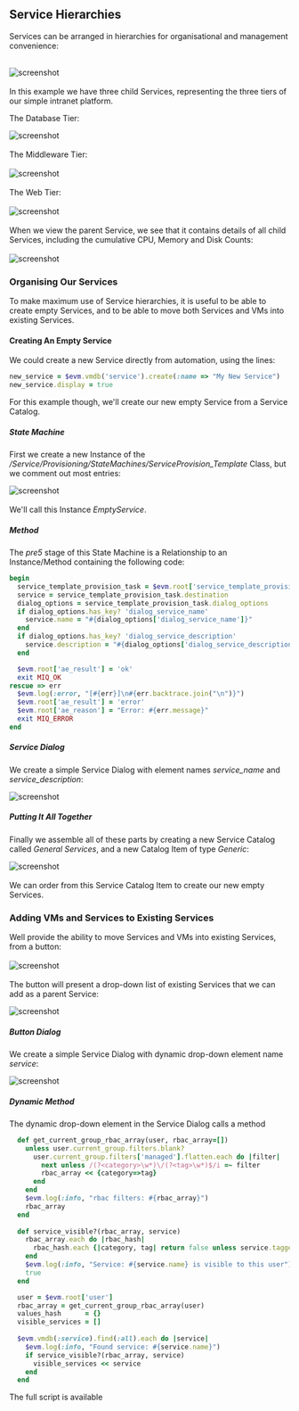 ## Service Hierarchies

Services can be arranged in hierarchies for organisational and management convenience:
<br> <br>

![screenshot](images/screenshot69.png)
<br> <br>
In this example we have three child Services, representing the three tiers of our simple intranet platform.

The Database Tier:

![screenshot](images/screenshot70.png)
<br> <br>
The Middleware Tier:
<br> <br>
![screenshot](images/screenshot71.png)
<br> <br>
The Web Tier:
<br> <br>
![screenshot](images/screenshot72.png)
<br> <br>
When we view the parent Service, we see that it contains details of all child Services, including the cumulative CPU, Memory and Disk Counts:
<br> <br>
![screenshot](images/screenshot73.png)

### Organising Our Services

To make maximum use of Service hierarchies, it is useful to be able to create empty Services, and to be able to move both Services and VMs into existing Services.

#### Creating An Empty Service

We could create a new Service directly from automation, using the lines:

```ruby
new_service = $evm.vmdb('service').create(:name => "My New Service")
new_service.display = true
```

For this example though, we'll create our new empty Service from a Service Catalog. 

##### State Machine

First we create a new Instance of the _/Service/Provisioning/StateMachines/ServiceProvision\_Template_ Class, but we comment out most entries:

![screenshot](images/screenshot74.png)
<br> <br>
We'll call this Instance _EmptyService_.

##### Method

The _pre5_ stage of this State Machine is a Relationship to an Instance/Method containing the following code:

```ruby
begin
  service_template_provision_task = $evm.root['service_template_provision_task']
  service = service_template_provision_task.destination
  dialog_options = service_template_provision_task.dialog_options
  if dialog_options.has_key? 'dialog_service_name'
    service.name = "#{dialog_options['dialog_service_name']}"
  end
  if dialog_options.has_key? 'dialog_service_description'
    service.description = "#{dialog_options['dialog_service_description']}"
  end

  $evm.root['ae_result'] = 'ok'
  exit MIQ_OK
rescue => err
  $evm.log(:error, "[#{err}]\n#{err.backtrace.join("\n")}")
  $evm.root['ae_result'] = 'error'
  $evm.root['ae_reason'] = "Error: #{err.message}"
  exit MIQ_ERROR
end
```

##### Service Dialog

We create a simple Service Dialog with element names _service\_name_ and _service\_description_:

![screenshot](images/screenshot75.png)

##### Putting It All Together

Finally we assemble all of these parts by creating a new Service Catalog called _General Services_, and a new Catalog Item of type _Generic_:

![screenshot](images/screenshot76.png)
<br> <br>
We can order from this Service Catalog Item to create our new empty Services.

### Adding VMs and Services to Existing Services

Well provide the ability to move Services and VMs into existing Services, from a button:
<br> <br>
![screenshot](images/screenshot77.png)
<br> <br>
The button will present a drop-down list of existing Services that we can add as a parent Service:

![screenshot](images/screenshot78.png)

##### Button Dialog

We create a simple Service Dialog with dynamic drop-down element name _service_:

![screenshot](images/screenshot79.png)

##### Dynamic Method

The dynamic drop-down element in the Service Dialog calls a method

```ruby
  def get_current_group_rbac_array(user, rbac_array=[])
    unless user.current_group.filters.blank?
      user.current_group.filters['managed'].flatten.each do |filter|
        next unless /(?<category>\w*)\/(?<tag>\w*)$/i =~ filter
        rbac_array << {category=>tag}
      end
    end
    $evm.log(:info, "rbac filters: #{rbac_array}")
    rbac_array
  end
  
  def service_visible?(rbac_array, service)
    rbac_array.each do |rbac_hash|
      rbac_hash.each {|category, tag| return false unless service.tagged_with?(category, tag)}
    end
    $evm.log(:info, "Service: #{service.name} is visible to this user")
    true
  end

  user = $evm.root['user']
  rbac_array = get_current_group_rbac_array(user)
  values_hash      = {}
  visible_services = []
  
  $evm.vmdb(:service).find(:all).each do |service|
    $evm.log(:info, "Found service: #{service.name}")
    if service_visible?(rbac_array, service)
      visible_services << service
    end
  end
```
The full script is available 